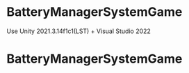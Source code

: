 # BatteryManagerSystemGame
Use Unity 2021.3.14f1c1(LST) + Visual Studio 2022
# BatteryManagerSystemGame

